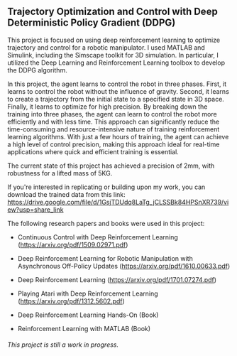## Trajectory Optimization and Control with Deep Deterministic Policy Gradient (DDPG)
This project is focused on using deep reinforcement learning to optimize trajectory and control for a robotic manipulator. I used MATLAB and Simulink, including the Simscape toolkit for 3D simulation. In particular, I utilized the Deep Learning and Reinforcement Learning toolbox to develop the DDPG algorithm.

In this project, the agent learns to control the robot in three phases. First, it learns to control the robot without the influence of gravity. Second, it learns to create a trajectory from the initial state to a specified state in 3D space. Finally, it learns to optimize for high precision.
By breaking down the training into three phases, the agent can learn to control the robot more efficiently and with less time. This approach can significantly reduce the time-consuming and resource-intensive nature of training reinforcement learning algorithms. With just a few hours of training, the agent can achieve a high level of control precision, making this approach ideal for real-time applications where quick and efficient training is essential.

The current state of this project has achieved a precision of 2mm, with robustness for a lifted mass of 5KG.

If you're interested in replicating or building upon my work, you can download the trained data from this link:  https://drive.google.com/file/d/1GsjTDUdq8LaTg_jCLSSBk84HPSnXR739/view?usp=share_link

The following research papers and books were used in this project:

- Continuous Control with Deep Reinforcement Learning (https://arxiv.org/pdf/1509.02971.pdf)

- Deep Reinforcement Learning for Robotic Manipulation with Asynchronous Off-Policy Updates (https://arxiv.org/pdf/1610.00633.pdf)

- Deep Reinforcement Learning (https://arxiv.org/pdf/1701.07274.pdf)

- Playing Atari with Deep Reinforcement Learning (https://arxiv.org/pdf/1312.5602.pdf)

- Deep Reinforcement Learning Hands-On (Book)

- Reinforcement Learning with MATLAB (Book)

###### This project is still a work in progress.

